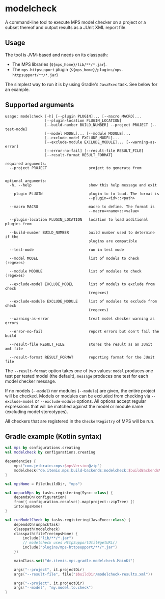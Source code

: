# modelcheck

A command-line tool to execute MPS model checker on a project or a subset thereof and output results as a JUnit XML
report file.

## Usage

The tool is JVM-based and needs on its classpath:

* The MPS libraries (`${mps_home}/lib/**/*.jar`).
* The `mps-httpsupport` plugin (`${mps_home}/plugins/mps-httpsupport/**/*.jar`)

The simplest way to run it is by using Gradle's `JavaExec` task. See below for an example.

## Supported arguments

```
usage: modelcheck [-h] [--plugin PLUGIN]... [--macro MACRO]...
                  [--plugin-location PLUGIN_LOCATION]
                  [--build-number BUILD_NUMBER] --project PROJECT [--test-mode]
                  [--model MODEL]... [--module MODULE]...
                  [--exclude-model EXCLUDE_MODEL]...
                  [--exclude-module EXCLUDE_MODULE]... [--warning-as-error]
                  [--error-no-fail] [--result-file RESULT_FILE]
                  [--result-format RESULT_FORMAT]

required arguments:
  --project PROJECT                   project to generate from


optional arguments:
  -h, --help                          show this help message and exit

  --plugin PLUGIN                     plugin to to load. The format is
                                      --plugin=<id>::<path>

  --macro MACRO                       macro to define. The format is
                                      --macro=<name>::<value>

  --plugin-location PLUGIN_LOCATION   location to load additional plugins from

  --build-number BUILD_NUMBER         build number used to determine if the
                                      plugins are compatible

  --test-mode                         run in test mode

  --model MODEL                       list of models to check (regexes)

  --module MODULE                     list of modules to check (regexes)

  --exclude-model EXCLUDE_MODEL       list of models to exclude from check
                                      (regexes)

  --exclude-module EXCLUDE_MODULE     list of modules to exclude from check
                                      (regexes)

  --warning-as-error                  treat model checker warning as errors

  --error-no-fail                     report errors but don't fail the build

  --result-file RESULT_FILE           stores the result as an JUnit xml file

  --result-format RESULT_FORMAT       reporting format for the JUnit file
```

The `--result-format` option takes one of two values: `model` produces one test per tested model (the default),
`message` produces one test for each model checker message.

If no models (`--model`) nor modules (`--module`) are given, the entire project will be checked. Models or modules can
be excluded from checking via `--exclude-model` or `--exclude-module` options. All options accept regular expressions
that will be matched against the model or module name (excluding model stereotypes).

All checkers that are registered in the `CheckerRegistry` of MPS will be run.

## Gradle example (Kotlin syntax)

```kotlin
val mps by configurations.creating
val modelcheck by configurations.creating

dependencies {
    mps("com.jetbrains:mps:$mpsVersion@zip")
    modelcheck("de.itemis.mps.build-backends:modelcheck:$buildBackendsVersion")
}

val mpsHome = File(buildDir, "mps")

val unpackMps by tasks.registering(Sync::class) {
    dependsOn(configuration)
    from({ configuration.resolve().map(project::zipTree) })
    into(mpsHome)
}

val runModelCheck by tasks.registering(JavaExec::class) {
    dependsOn(unpackTask)
    classpath(modelcheck)
    classpath(fileTree(mpsHome) {
        include("lib/**/*.jar")
        // modelcheck uses HttpSupportUtil#getURL()
        include("plugins/mps-httpsupport/**/*.jar")
    })

    mainClass.set("de.itemis.mps.gradle.modelcheck.MainKt")

    args("--project", it.projectDir)
    args("--result-file", file("$buildDir/modelcheck-results.xml"))

    args("--project", it.projectDir)
    args("--model", "my.model.to.check")
}
```
